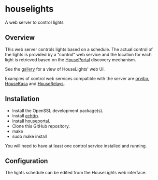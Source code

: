 # houselights
A web server to control lights
## Overview
This web server controls lights based on a schedule. The actual control of the lights is provided by a "control" web service and the location for each light is retrieved based on the [HousePortal](https://github.com/pascal-fb-martin/houseportal) discovery mechanism.

See the [gallery](https://github.com/pascal-fb-martin/houselights/blob/main/gallery/README.md) for a view of HouseLights' web UI.

Examples of control web services compatible with the server  are [orvibo](https://github.com/pascal-fb-martin/orvibo), [HouseKasa](https://github.com/pascal-fb-martin/housekasa) and [HouseRelays](https://github.com/pascal-fb-martin/houserelays).

## Installation
* Install the OpenSSL development package(s).
* Install [echttp](https://github.com/pascal-fb-martin/echttp).
* Install [houseportal](https://github.com/pascal-fb-martin/houseportal).
* Clone this GitHub repository.
* make
* sudo make install

You will need to have at least one control service installed and running.

## Configuration
The lights schedule can be edited from the HouseLights web interface.

